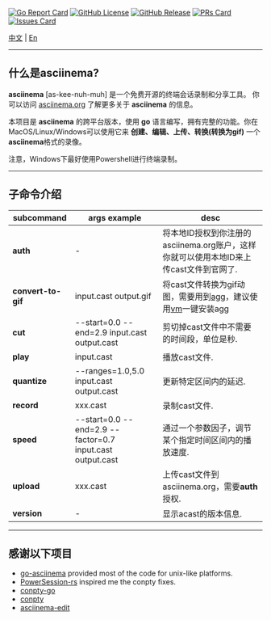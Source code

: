 [![Go Report Card](https://img.shields.io/badge/go%20report-A+-brightgreen.svg?style=for-the-badge)](https://github.com/gvcgo/asciinema)
[![GitHub License](https://github.com/gvcgo/asciinema?style=for-the-badge)](LICENSE)
[![GitHub Release](https://github.com/gvcgo/asciinema?display_name=tag&style=for-the-badge)](https://github.com/gvcgo/asciinema/releases)
[![PRs Card](https://img.shields.io/badge/PRs-vm-cyan.svg?style=for-the-badge)](https://github.com/gvcgo/asciinema/pulls)
[![Issues Card](https://img.shields.io/badge/Issues-vm-pink.svg?style=for-the-badge)](https://github.com/gvcgo/asciinema/issues)

[中文](https://github.com/gvcgo/asciinema/blob/main/docs/README_CN.md) | [En](https://github.com/gvcgo/asciinema)

------------
## 什么是asciinema?

**asciinema** [as-kee-nuh-muh] 是一个免费开源的终端会话录制和分享工具。
你可以访问 [asciinema.org](https://asciinema.org) 了解更多关于 **asciinema** 的信息。

本项目是 **asciinema** 的跨平台版本，使用 **go** 语言编写，拥有完整的功能。你在MacOS/Linux/Windows可以使用它来 **创建、编辑、上传、转换(转换为gif)** 一个 **asciinema**格式的录像。

注意，Windows下最好使用Powershell进行终端录制。

------------
## 子命令介绍
| subcommand | args example | desc |
|-------|-------|-------|
| **auth** | - | 将本地ID授权到你注册的asciinema.org账户，这样你就可以使用本地ID来上传cast文件到官网了. |
| **convert-to-gif** | input.cast output.gif | 将cast文件转换为gif动图，需要用到[agg](https://github.com/asciinema/agg)，建议使用[vm](https://github.com/gvcgo/asciinema)一键安装agg |
| **cut** | --start=0.0 --end=2.9 input.cast output.cast | 剪切掉cast文件中不需要的时间段，单位是秒. |
| **play** | input.cast | 播放cast文件. |
| **quantize** | --ranges=1.0,5.0 input.cast output.cast | 更新特定区间内的延迟. |
| **record** | xxx.cast | 录制cast文件. |
| **speed** | --start=0.0 --end=2.9 --factor=0.7 input.cast output.cast | 通过一个参数因子，调节某个指定时间区间内的播放速度. |
| **upload** | xxx.cast | 上传cast文件到asciinema.org，需要**auth**授权. |
| **version** | - | 显示acast的版本信息. |

------------

## 感谢以下项目

- [go-asciinema](https://github.com/securisec/asciinema) provided most of the code for unix-like platforms.
- [PowerSession-rs](https://github.com/Watfaq/PowerSession-rs) inspired me the conpty fixes.
- [conpty-go](https://github.com/qsocket/conpty-go)
- [conpty](https://github.com/UserExistsError/conpty)
- [asciinema-edit](https://github.com/cirocosta/asciinema-edit)

